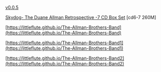 [v0.0.5](https://github.com/littleflute/The-Allman-Brothers-Band2/edit/master/README.md)

[Skydog- The Duane Allman Retrospective -7 CD Box Set](https://littleflute.github.io/The-Allman-Brothers-Band1/Skydog-%20The%20Duane%20Allman%20Retrospective%20-7%20CD%20Box%20Set/) [cd6-7 260M]

[https://littleflute.github.io/The-Allman-Brothers-Band](https://littleflute.github.io/The-Allman-Brothers-Band)

[https://littleflute.github.io/The-Allman-Brothers-Band1](https://littleflute.github.io/The-Allman-Brothers-Band1)

[https://littleflute.github.io/The-Allman-Brothers-Band2](https://littleflute.github.io/The-Allman-Brothers-Band2)
